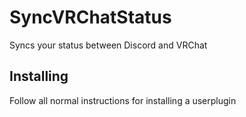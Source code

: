 # SyncVRChatStatus

Syncs your status between Discord and VRChat

## Installing

Follow all normal instructions for installing a userplugin